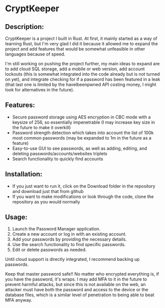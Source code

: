 # CryptKeeper

## Description:
CryptKeeper is a project I built in Rust. At first, it mainly started as a way of learning Rust, but I'm very glad I did it because it allowed me to expand the project and add features that would be somewhat unfeasible in other languages because of speed. 

I'm still working on pushing the project further, my main ideas to expand are to add cloud SQL storage, add a mobile or web version, add account lockouts (this is somewhat integrated into the code already but is not turned on yet), and integrate checking for if a password has been featured in a leak (that last one is limited by the haveIbeenpwned API costing money, I might look for alternatives in the future).

## Features:
- Secure password storage using AES encryption in CBC mode with a keysize of 256, so essentially impenetrable (I may increase key size in the future to make it overkill)
- Password strength detection which takes into account the list of 100k most common passwords (may be expanded to 1m in the future as a feature)
- Easy-to-use GUI to see passwords, as well as adding, editing, and deleting passwords/accounts/websites triplets
- Search functionality to quickly find accounts

## Installation:
- If you just want to run it, click on the Download folder in the repository and download just that from github
- If you want to make modifications or look through the code, clone the repository as you would normally

## Usage:
1. Launch the Password Manager application.
2. Create a new account or log in with an existing account.
3. Add your passwords by providing the necessary details.
4. Use the search functionality to find specific passwords.
5. Edit or delete passwords as needed.

Until cloud support is directly integrated, I recommend backing up passwords.

Keep that master password safe!! No matter who encrypted everything is, if you have the password, it's wraps. I may add MFA to it in the future to prevent harmful attacks, but since this is not available on the web, an attacker must have both the password and access to the device or the database files, which is a similar level of penetration to being able to beat MFA anyway.

